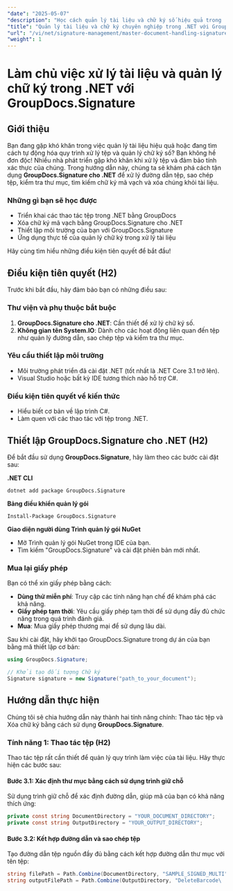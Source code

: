 ```yaml
---
"date": "2025-05-07"
"description": "Học cách quản lý tài liệu và chữ ký số hiệu quả trong .NET bằng GroupDocs.Signature. Tự động hóa các thao tác tệp, tìm kiếm và xóa chữ ký mã vạch."
"title": "Quản lý tài liệu và chữ ký chuyên nghiệp trong .NET với GroupDocs.Signature"
"url": "/vi/net/signature-management/master-document-handling-signature-management-dotnet/"
"weight": 1
---
```


# Làm chủ việc xử lý tài liệu và quản lý chữ ký trong .NET với GroupDocs.Signature

## Giới thiệu

Bạn đang gặp khó khăn trong việc quản lý tài liệu hiệu quả hoặc đang tìm cách tự động hóa quy trình xử lý tệp và quản lý chữ ký số? Bạn không hề đơn độc! Nhiều nhà phát triển gặp khó khăn khi xử lý tệp và đảm bảo tính xác thực của chúng. Trong hướng dẫn này, chúng ta sẽ khám phá cách tận dụng **GroupDocs.Signature cho .NET** để xử lý đường dẫn tệp, sao chép tệp, kiểm tra thư mục, tìm kiếm chữ ký mã vạch và xóa chúng khỏi tài liệu.

### Những gì bạn sẽ học được

- Triển khai các thao tác tệp trong .NET bằng GroupDocs
- Xóa chữ ký mã vạch bằng GroupDocs.Signature cho .NET
- Thiết lập môi trường của bạn với GroupDocs.Signature
- Ứng dụng thực tế của quản lý chữ ký trong xử lý tài liệu

Hãy cùng tìm hiểu những điều kiện tiên quyết để bắt đầu!

## Điều kiện tiên quyết (H2)

Trước khi bắt đầu, hãy đảm bảo bạn có những điều sau:

### Thư viện và phụ thuộc bắt buộc

1. **GroupDocs.Signature cho .NET**: Cần thiết để xử lý chữ ký số.
2. **Không gian tên System.IO**: Dành cho các hoạt động liên quan đến tệp như quản lý đường dẫn, sao chép tệp và kiểm tra thư mục.

### Yêu cầu thiết lập môi trường

- Môi trường phát triển đã cài đặt .NET (tốt nhất là .NET Core 3.1 trở lên).
- Visual Studio hoặc bất kỳ IDE tương thích nào hỗ trợ C#.

### Điều kiện tiên quyết về kiến thức

- Hiểu biết cơ bản về lập trình C#.
- Làm quen với các thao tác với tệp trong .NET.

## Thiết lập GroupDocs.Signature cho .NET (H2)

Để bắt đầu sử dụng **GroupDocs.Signature**, hãy làm theo các bước cài đặt sau:

**.NET CLI**
```
dotnet add package GroupDocs.Signature
```

**Bảng điều khiển quản lý gói**
```
Install-Package GroupDocs.Signature
```

**Giao diện người dùng Trình quản lý gói NuGet**

- Mở Trình quản lý gói NuGet trong IDE của bạn.
- Tìm kiếm "GroupDocs.Signature" và cài đặt phiên bản mới nhất.

### Mua lại giấy phép

Bạn có thể xin giấy phép bằng cách:

- **Dùng thử miễn phí**: Truy cập các tính năng hạn chế để khám phá các khả năng.
- **Giấy phép tạm thời**: Yêu cầu giấy phép tạm thời để sử dụng đầy đủ chức năng trong quá trình đánh giá.
- **Mua**: Mua giấy phép thương mại để sử dụng lâu dài.

Sau khi cài đặt, hãy khởi tạo GroupDocs.Signature trong dự án của bạn bằng mã thiết lập cơ bản:

```csharp
using GroupDocs.Signature;

// Khởi tạo đối tượng Chữ ký
Signature signature = new Signature("path_to_your_document");
```

## Hướng dẫn thực hiện

Chúng tôi sẽ chia hướng dẫn này thành hai tính năng chính: Thao tác tệp và Xóa chữ ký bằng cách sử dụng **GroupDocs.Signature**.

### Tính năng 1: Thao tác tệp (H2)

Thao tác tệp rất cần thiết để quản lý quy trình làm việc của tài liệu. Hãy thực hiện các bước sau:

#### Bước 3.1: Xác định thư mục bằng cách sử dụng trình giữ chỗ

Sử dụng trình giữ chỗ để xác định đường dẫn, giúp mã của bạn có khả năng thích ứng:

```csharp
private const string DocumentDirectory = "YOUR_DOCUMENT_DIRECTORY";
private const string OutputDirectory = "YOUR_OUTPUT_DIRECTORY";
```

#### Bước 3.2: Kết hợp đường dẫn và sao chép tệp

Tạo đường dẫn tệp nguồn đầy đủ bằng cách kết hợp đường dẫn thư mục với tên tệp:

```csharp
string filePath = Path.Combine(DocumentDirectory, "SAMPLE_SIGNED_MULTI");
string outputFilePath = Path.Combine(OutputDirectory, "DeleteBarcode\